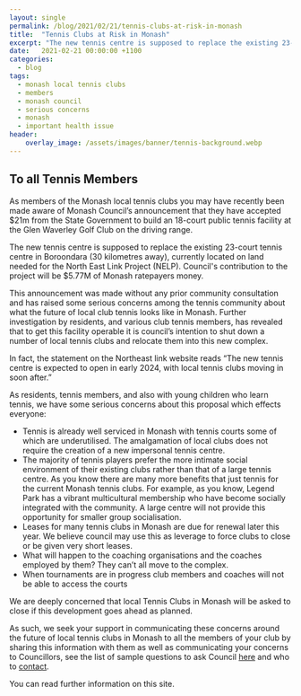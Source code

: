 ```yaml
---
layout: single
permalink: /blog/2021/02/21/tennis-clubs-at-risk-in-monash
title:  "Tennis Clubs at Risk in Monash"
excerpt: "The new tennis centre is supposed to replace the existing 23-court tennis centre in Boroondara."
date:   2021-02-21 00:00:00 +1100
categories:
  - blog
tags:
  - monash local tennis clubs
  - members
  - monash council
  - serious concerns
  - monash
  - important health issue
header:
    overlay_image: /assets/images/banner/tennis-background.webp
---
```


## To all Tennis Members

As members of the Monash local tennis clubs you may have recently been made aware of Monash Council’s announcement that they have accepted $21m from the State Government to build an 18-court public tennis facility at the Glen Waverley Golf Club on the driving range.

The new tennis centre is supposed to replace the existing 23-court tennis centre in Boroondara (30 kilometres away), currently located on land needed for the North East Link Project (NELP).  Council's contribution to the project will be $5.77M of Monash ratepayers money.

This announcement was made without any prior community consultation and has raised some serious concerns among the tennis community about what the future of local club tennis looks like in Monash. Further investigation by residents, and various club tennis members, has revealed that to get this facility operable it is council’s intention to shut down a number of local tennis clubs and relocate them into this new complex.

In fact, the statement on the Northeast link website reads “The new tennis centre is expected to open in early 2024, with local tennis clubs moving in soon after.”

As residents, tennis members, and also with young children who learn tennis, we have some serious concerns about this proposal which effects everyone:

* Tennis is already well serviced in Monash with tennis courts some of which are underutilised. The amalgamation of local clubs does not require the creation of a new impersonal tennis centre.
* The majority of tennis players prefer the more intimate social environment of their existing clubs rather than that of a large tennis centre. As you know there are many more benefits that just tennis for the current Monash tennis clubs. For example, as you know, Legend Park has a vibrant multicultural membership who have become socially integrated with the community. A large centre will not provide this opportunity for smaller group socialisation.
* Leases for many tennis clubs in Monash are due for renewal later this year. We believe council may use this as leverage to force clubs to close or be given very short leases.
* What will happen to the coaching organisations and the coaches employed by them? They can’t all move to the complex.
* When tournaments are in progress club members and coaches will not be able to access the courts

We are deeply concerned that local Tennis Clubs in Monash will be asked to close if this development goes ahead as planned.

As such, we seek your support in communicating these concerns around the future of local tennis clubs in Monash to all the members of your club by sharing this information with them as well as communicating your concerns to Councillors, see the list of sample questions to ask Council [here](/blog/2021/02/02/questions-and-contacts#tennis) and who to [contact](/blog/2021/02/02/questions-and-contacts#contacts).

You can read further information on this site.
